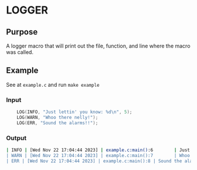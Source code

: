 # LOGGER
## Purpose
A logger macro that will print out the file, function, and line where the macro was called.

## Example
See at `example.c` and run `make example`

### Input
```c
	LOG(INFO, "Just lettin' you know: %d\n", 5);
	LOG(WARN, "Whoo there nelly!");
	LOG(ERR, "Sound the alarms!!");
```

### Output
```bash
| INFO | [Wed Nov 22 17:04:44 2023] | example.c:main():6        | Just lettin' you know: 5
| WARN | [Wed Nov 22 17:04:44 2023] | example.c:main():7        | Whoo there nelly!
| ERR | [Wed Nov 22 17:04:44 2023] | example.c:main():8 | Sound the alarms!!
```

